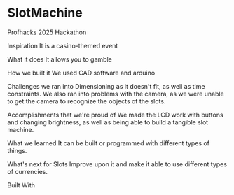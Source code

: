 # SlotMachine

Profhacks 2025 Hackathon

Inspiration
It is a casino-themed event

What it does
It allows you to gamble

How we built it
We used CAD software and arduino

Challenges we ran into
Dimensioning as it doesn't fit, as well as time constraints. We also ran into problems with the camera, as we were unable to get the camera to recognize the objects of the slots.

Accomplishments that we're proud of
We made the LCD work with buttons and changing brightness, as well as being able to build a tangible slot machine.

What we learned
It can be built or programmed with different types of things.

What's next for Slots
Improve upon it and make it able to use different types of currencies.

Built With
